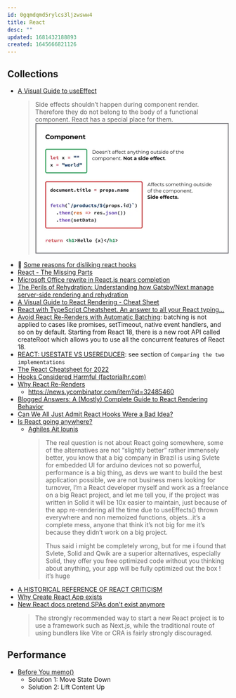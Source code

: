 ```yaml
---
id: 0gqmdqmd5rylcs3ljzwsww4
title: React
desc: ""
updated: 1681432188893
created: 1645666821126
---
```


## Collections

- [A Visual Guide to useEffect](https://alexsidorenko.com/blog/useeffect/)
  > Side effects shouldn’t happen during component render. Therefore they do not belong to the body of a functional component. React has a special place for them.
  > ![side effect](assets/images/language/react-side-effect.webp)
- 🌠 [Some reasons for disliking react hooks](https://blog.bitsrc.io/some-reasons-for-disliking-react-hooks-80f1e18eb9b3)
- [React - The Missing Parts](https://acko.net/blog/react-the-missing-parts/)
- [Microsoft Office rewrite in React.js nears completion](https://react-etc.net/entry/microsoft-office-rewrite-to-react-js-nears-completion)
- [The Perils of Rehydration: Understanding how Gatsby/Next manage server-side rendering and rehydration](https://www.joshwcomeau.com/react/the-perils-of-rehydration/)
- [A Visual Guide to React Rendering - Cheat Sheet](https://alexsidorenko.com/blog/react-render-cheat-sheet/)
- [React with TypeScript Cheatsheet. An answer to all your React typing…](https://blog.bitsrc.io/react-with-typescript-cheatsheet-9dd891dc5bfe)
- [Avoid React Re-Renders with Automatic Batching](https://blog.bitsrc.io/avoid-react-re-renders-with-automatic-batching-dc8a76ce6de4): batching is not applied to cases like promises, setTimeout, native event handlers, and so on by default. Starting from React 18, there is a new root API called createRoot which allows you to use all the concurrent features of React 18.
- [REACT: USESTATE VS USEREDUCER](https://tasoskakour.com/blog/react-use-state-vs-use-reducer): see section of `Comparing the two implementations`
- [The React Cheatsheet for 2022](https://www.freecodecamp.org/news/the-react-cheatsheet)
- [Hooks Considered Harmful (factorialhr.com)](https://news.ycombinator.com/item?id=30753127)
- [Why React Re-Renders](https://www.joshwcomeau.com/react/why-react-re-renders/)
  - https://news.ycombinator.com/item?id=32485460
- [Blogged Answers: A (Mostly) Complete Guide to React Rendering Behavior](https://blog.isquaredsoftware.com/2020/05/blogged-answers-a-mostly-complete-guide-to-react-rendering-behavior/)
- [Can We All Just Admit React Hooks Were a Bad Idea?](https://medium.com/codex/can-we-all-just-admit-react-hooks-were-a-bad-idea-c48120c5188d)
- [Is React going anywhere?](https://www.infoxicator.com/is-react-going-anywhere)
  - [Aghiles Ait lounis](https://app.daily.dev/posts/kk7qnX1Wi)
    > The real question is not about React going somewhere, some of the alternatives are not “slightly better” rather immensely better, you know that a big company in Brazil is using Svlete for embedded UI for arduino devices not so powerful, performance is a big thing, as devs we want to build the best application possible, we are not business mens looking for turnover, I’m a React developer myself and work as a freelance on a big React project, and let me tell you, if the project was written in Solid it will be 10x easier to maintain, just because of the app re-rendering all the time due to useEffects() thrown everywhere and non memoized functions, objets…it’s a complete mess, anyone that think it’s not big for me it’s because they didn’t work on a big project.
    >
    > Thus said i might be completely wrong, but for me i found that Svlete, Solid and Qwik are a superior alternatives, especially Solid, they offer you free optimized code without you thinking about anything, your app will be fully optimized out the box ! it’s huge
- [A HISTORICAL REFERENCE OF REACT CRITICISM](https://www.zachleat.com/web/react-criticism/)
- [Why Create React App exists](https://github.com/reactjs/reactjs.org/pull/5487#issuecomment-1409720741)
- [New React docs pretend SPAs don't exist anymore](https://wasp-lang.dev/blog/2023/03/17/new-react-docs-pretend-spas-dont-exist)
  > The strongly recommended way to start a new React project is to use a framework such as Next.js, while the traditional route of using bundlers like Vite or CRA is fairly strongly discouraged.

## Performance

- [Before You memo()](https://overreacted.io/before-you-memo/)
  - Solution 1: Move State Down
  - Solution 2: Lift Content Up
